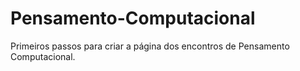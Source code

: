 # Pensamento-Computacional
Primeiros passos para criar a página dos encontros de Pensamento Computacional.
